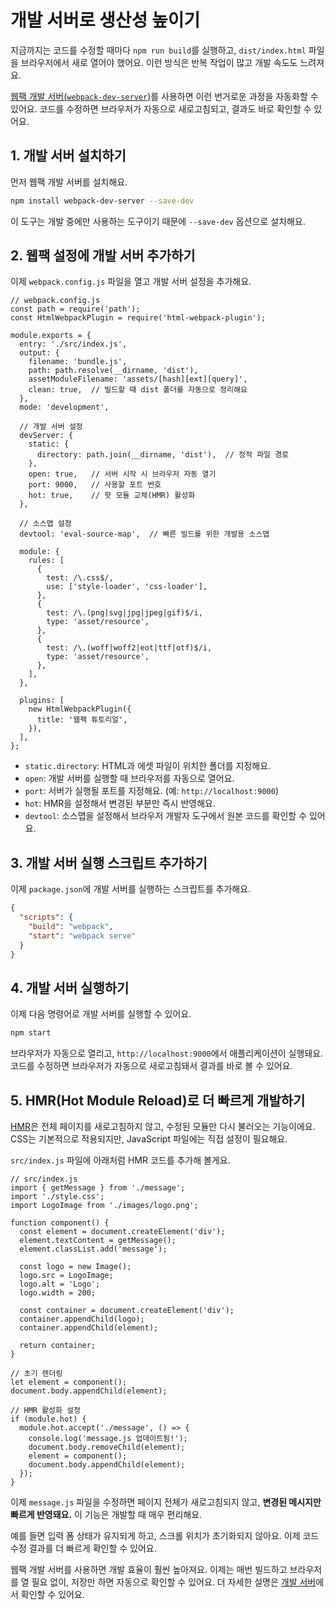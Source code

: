 # 개발 서버로 생산성 높이기

지금까지는 코드를 수정할 때마다 `npm run build`를 실행하고, `dist/index.html` 파일을 브라우저에서 새로 열어야 했어요. 이런 방식은 반복 작업이 많고 개발 속도도 느려져요.

[웹팩 개발 서버(`webpack-dev-server`)](../reference/dev/dev-server.html)를 사용하면 이런 번거로운 과정을 자동화할 수 있어요. 코드를 수정하면 브라우저가 자동으로 새로고침되고, 결과도 바로 확인할 수 있어요.

## 1. 개발 서버 설치하기

먼저 웹팩 개발 서버를 설치해요.

```bash
npm install webpack-dev-server --save-dev
```

이 도구는 개발 중에만 사용하는 도구이기 때문에 `--save-dev` 옵션으로 설치해요.

## 2. 웹팩 설정에 개발 서버 추가하기

이제 `webpack.config.js` 파일을 열고 개발 서버 설정을 추가해요.

```javascript{15-23}
// webpack.config.js
const path = require('path');
const HtmlWebpackPlugin = require('html-webpack-plugin');

module.exports = {
  entry: './src/index.js',
  output: {
    filename: 'bundle.js',
    path: path.resolve(__dirname, 'dist'),
    assetModuleFilename: 'assets/[hash][ext][query]',
    clean: true,  // 빌드할 때 dist 폴더를 자동으로 정리해요
  },
  mode: 'development',

  // 개발 서버 설정
  devServer: {
    static: {
      directory: path.join(__dirname, 'dist'),  // 정적 파일 경로
    },
    open: true,   // 서버 시작 시 브라우저 자동 열기
    port: 9000,   // 사용할 포트 번호
    hot: true,    // 핫 모듈 교체(HMR) 활성화
  },

  // 소스맵 설정
  devtool: 'eval-source-map',  // 빠른 빌드를 위한 개발용 소스맵

  module: {
    rules: [
      {
        test: /\.css$/,
        use: ['style-loader', 'css-loader'],
      },
      {
        test: /\.(png|svg|jpg|jpeg|gif)$/i,
        type: 'asset/resource',
      },
      {
        test: /\.(woff|woff2|eot|ttf|otf)$/i,
        type: 'asset/resource',
      },
    ],
  },

  plugins: [
    new HtmlWebpackPlugin({
      title: '웹팩 튜토리얼',
    }),
  ],
};
```

- `static.directory`: HTML과 에셋 파일이 위치한 폴더를 지정해요.
- `open`: 개발 서버를 실행할 때 브라우저를 자동으로 열어요.
- `port`: 서버가 실행될 포트를 지정해요. (예: `http://localhost:9000`)
- `hot`: HMR을 설정해서 변경된 부분만 즉시 반영해요.
- `devtool`: 소스맵을 설정해서 브라우저 개발자 도구에서 원본 코드를 확인할 수 있어요.

## 3. 개발 서버 실행 스크립트 추가하기

이제 `package.json`에 개발 서버를 실행하는 스크립트를 추가해요.

```json
{
  "scripts": {
    "build": "webpack",
    "start": "webpack serve"
  }
}
```

## 4. 개발 서버 실행하기

이제 다음 명령어로 개발 서버를 실행할 수 있어요.

```bash
npm start
```

브라우저가 자동으로 열리고, `http://localhost:9000`에서 애플리케이션이 실행돼요. 코드를 수정하면 브라우저가 자동으로 새로고침돼서 결과를 바로 볼 수 있어요.

## 5. HMR(Hot Module Reload)로 더 빠르게 개발하기

[HMR](../reference/dev/hmr.md)은 전체 페이지를 새로고침하지 않고, 수정된 모듈만 다시 불러오는 기능이에요. CSS는 기본적으로 적용되지만, JavaScript 파일에는 직접 설정이 필요해요.

`src/index.js` 파일에 아래처럼 HMR 코드를 추가해 볼게요.

```javascript{27-35}
// src/index.js
import { getMessage } from './message';
import './style.css';
import LogoImage from './images/logo.png';

function component() {
  const element = document.createElement('div');
  element.textContent = getMessage();
  element.classList.add('message');

  const logo = new Image();
  logo.src = LogoImage;
  logo.alt = 'Logo';
  logo.width = 200;

  const container = document.createElement('div');
  container.appendChild(logo);
  container.appendChild(element);

  return container;
}

// 초기 렌더링
let element = component();
document.body.appendChild(element);

// HMR 활성화 설정
if (module.hot) {
  module.hot.accept('./message', () => {
    console.log('message.js 업데이트됨!');
    document.body.removeChild(element);
    element = component();
    document.body.appendChild(element);
  });
}
```

이제 `message.js` 파일을 수정하면 페이지 전체가 새로고침되지 않고, **변경된 메시지만 빠르게 반영돼요.** 이 기능은 개발할 때 매우 편리해요.

예를 들면 입력 폼 상태가 유지되게 하고, 스크롤 위치가 초기화되지 않아요. 이제 코드 수정 결과를 더 빠르게 확인할 수 있어요.

웹팩 개발 서버를 사용하면 개발 효율이 훨씬 높아져요. 이제는 매번 빌드하고 브라우저를 열 필요 없이, 저장만 하면 자동으로 확인할 수 있어요. 더 자세한 설명은 [개발 서버](../reference/dev/dev-server.md)에서 확인할 수 있어요.

